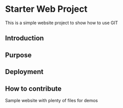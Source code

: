 # Starter Web Project

This is a simple website project to show how to use GIT

## Introduction

## Purpose

## Deployment

## How to contribute
Sample website with plenty of files for demos
